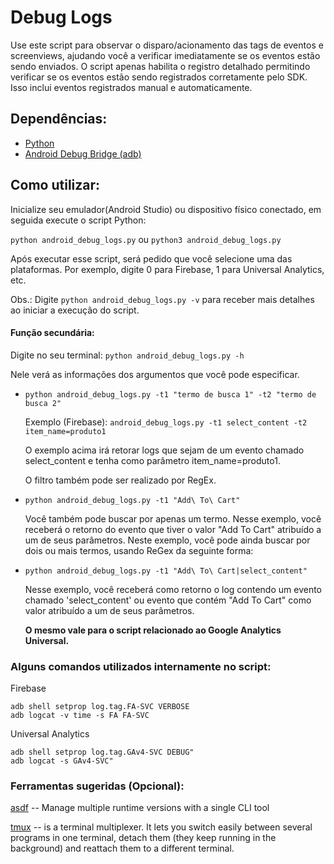 # Debug Logs

Use este script para observar o disparo/acionamento das tags de eventos e screenviews, ajudando você a verificar imediatamente se os eventos estão sendo enviados.
O script apenas habilita o registro detalhado permitindo verificar se os eventos estão sendo registrados corretamente pelo SDK. Isso inclui eventos registrados manual e automaticamente.

## **Dependências**:
* [Python](https://www.python.org/)
* [Android Debug Bridge (adb)](https://developer.android.com/studio/command-line/adb)

## **Como utilizar**:
Inicialize seu emulador(Android Studio) ou dispositivo físico conectado, em seguida execute o script Python:

`python android_debug_logs.py` ou `python3 android_debug_logs.py`

Após executar esse script, será pedido que você selecione uma das plataformas. Por exemplo, digite 0 para Firebase, 1 para Universal Analytics, etc.

Obs.: Digite `python android_debug_logs.py -v` para receber mais detalhes ao iniciar a execução do script.

#### Função secundária:
Digite no seu terminal: `python android_debug_logs.py -h`

Nele verá as informações dos argumentos que você pode especificar.
* `python android_debug_logs.py -t1 "termo de busca 1" -t2 "termo de busca 2"`

    Exemplo (Firebase):
    `android_debug_logs.py -t1 select_content -t2 item_name=produto1`

    O exemplo acima irá retorar logs que sejam de um evento chamado select_content e tenha como parâmetro item_name=produto1.

    O filtro também pode ser realizado por RegEx.

* `python android_debug_logs.py -t1 "Add\ To\ Cart"`

   Você também pode buscar por apenas um termo. Nesse exemplo, você receberá o retorno do evento que tiver o valor "Add To Cart" atribuído a um de seus parâmetros.
   Neste exemplo, você pode ainda buscar por dois ou mais termos, usando ReGex da seguinte forma:

 * `python android_debug_logs.py -t1 "Add\ To\ Cart|select_content"`

   Nesse exemplo, você receberá como retorno o log contendo um evento chamado 'select_content' ou evento que contém "Add To Cart" como valor atribuído a um de seus parâmetros.

    **O mesmo vale para o script relacionado ao Google Analytics Universal.**

### **Alguns comandos utilizados internamente no script**:
Firebase
```
adb shell setprop log.tag.FA-SVC VERBOSE
adb logcat -v time -s FA FA-SVC
```
Universal Analytics
```
adb shell setprop log.tag.GAv4-SVC DEBUG"
adb logcat -s GAv4-SVC"
```

### **Ferramentas sugeridas (Opcional)**:

[asdf](https://asdf-vm.com/guide/getting-started.html) -- Manage multiple runtime versions with a single CLI tool

[tmux](https://github.com/tmux/tmux/wiki) -- is a terminal multiplexer. It lets you switch easily between several programs in one terminal, detach them (they keep running in the background) and reattach them to a different terminal.
